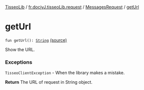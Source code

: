 [TisseoLib](../../index.md) / [fr.docjyJ.tisseoLib.request](../index.md) / [MessagesRequest](index.md) / [getUrl](./get-url.md)

# getUrl

`fun getUrl(): `[`String`](https://kotlinlang.org/api/latest/jvm/stdlib/kotlin/-string/index.html) [(source)](https://github.com/docjyJ/TisseoLib/tree/master/src/main/kotlin/fr/docjyJ/tisseoLib/request/MessagesRequest.kt#L53)

Show the URL.

### Exceptions

`TisseoClientException` - When the library makes a mistake.

**Return**
The URL of request in String object.

